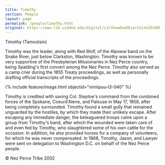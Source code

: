 ```yaml
---
title: Timothy
section: People
layout: page
permalink: /people/timothy.html
original: https://www.lib.uidaho.edu/digital/L3/ShowOneObjectSiteID34ObjectID223.html
---
```


Timothy (Tamootsin)

Timothy was the leader, along with Red Wolf, of the Alpowai band on the Snake River, just below Clarkston, Washington. Timothy was known to be very supportive of the Presbyterian Missionaries in Nez Perce country, being Spalding's first convert among the Nez Perce.
Timothy also served as a camp crier during the 1855 Treaty proceedings, as well as personally drafting official transcripts of the proceedings.

{% include feature/image.html objectid="nimiipuu-l3-040" %}

Timothy is credited with saving Col. Steptoe's command from the combined forces of the Spokane, Coeurd'Alene, and Palouse in May 17, 1858, after being completely surrounded. Timothy found a small gully that remained unguarded by the hostiles, by which they made their unlikely escape. After escaping any immediate danger, the beleaguered troops came upon a group from Timothy's band, after which the wounded were taken care of and even fed by Timothy, who slaughtered some of his own cattle for the occasion. In addition, he also provided horses for a company of volunteers, for which he was never compensated. In 1868, Timothy, Jason, and Lawyer were sent on delegation to Washington D.C. on behalf of the Nez Perce people.

© Nez Perce Tribe 2002
